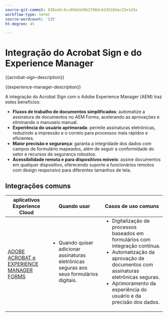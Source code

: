 ```yaml
---
source-git-commit: 838a4dc4cc89da5d9b3798dc62d518dac22e1d3a
workflow-type: tm+mt
source-wordcount: '135'
ht-degree: 4%

---
```



# Integração do Acrobat Sign e do Experience Manager

{{acrobat-sign-description}}

{{experience-manager-description}}

A integração do Acrobat Sign com o Adobe Experience Manager (AEM) traz estes benefícios:

+ **Fluxos de trabalho de documentos simplificados**: automatize a assinatura de documentos no AEM Forms, acelerando as aprovações e eliminando o manuseio manual.
+ **Experiência do usuário aprimorada**: permite assinaturas eletrônicas, reduzindo a impressão e o correio para processos mais rápidos e eficientes.
+ **Maior precisão e segurança**: garanta a integridade dos dados com campos de formulário mapeados, além de seguir a conformidade do setor e recursos de segurança robustos.
+ **Acessibilidade remota e para dispositivos móveis**: assine documentos em qualquer dispositivo, oferecendo suporte a funcionários remotos com design responsivo para diferentes tamanhos de tela.

## Integrações comuns

<table>
    <thead>
        <tr>
            <th>aplicativos Experience Cloud</th>
            <th>Quando usar</th>
            <th>Casos de uso comuns</th>
        </tr>
    </thead>
    <tbody>
        <tr>
            <td>
                <a href="/docs/experience-manager-learn/forms/forms-and-sign/introduction.html" target="_blank" rel="referrer">ADOBE ACROBAT e EXPERIENCE MANAGER FORMS</a>
            </td>
            <td>
                <ul style="margin-top: 0;">
                    <li>Quando quiser adicionar assinaturas eletrônicas seguras aos seus formulários digitais.</li>
                </ul>
            </td>
            <td>
                <ul style="margin-top: 0;">
                    <li>Digitalização de processos baseados em formulários com integração contínua.</li>
                    <li>Automatização da aprovação de documentos com assinaturas eletrônicas seguras.</li>
                    <li>Aprimoramento da experiência do usuário e da precisão dos dados.</li>
                </ul>
            </td>
        </tr>
    </tbody>
</table>
